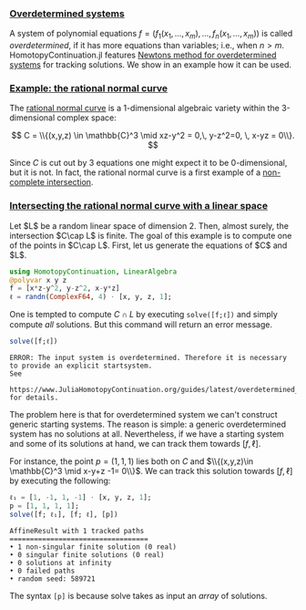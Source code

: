 


<h3 class="section-head" id="overdetermined*systems"><a href="#overdetermined*systems">Overdetermined systems</a></h3>


A system of polynomial equations $f=(f_1(x_1,\ldots, x_m),\ldots,  f_n(x_1,\ldots,x_m))$ is called *overdetermined*, if it has more equations than variables; i.e., when $n>m$. HomotopyContinuation.jl features [Newtons method for overdetermined systems](https://www.ams.org/journals/mcom/2000-69-231/S0025-5718-99-01115-1/S0025-5718-99-01115-1.pdf) for tracking solutions. We show in an example how it can be used.


<h3 class="section-head" id="Rational*normal*curve"><a href="#Rational*normal*curve">Example: the rational normal curve</a></h3>


The [rational normal curve](https://en.wikipedia.org/wiki/Rational_normal_curve) is a 1-dimensional algebraic variety within the 3-dimensional complex space:


$$
C = \\{(x,y,z) \in \mathbb{C}^3 \mid xz-y^2 = 0,\, y-z^2=0, \, x-yz = 0\\}.
$$


Since $C$ is cut out by 3 equations one might expect it to be 0-dimensional, but it is not. In fact, the rational normal curve is a first example of a [non-complete intersection](https://en.wikipedia.org/wiki/Complete_intersection).


<h3 class="section-head" id="tracking*overdetermined"><a href="#tracking*overdetermined">Intersecting the rational normal curve with a linear space</a></h3> Let $L$ be a random linear space of dimension 2. Then, almost surely, the intersection $C\cap L$ is finite. The goal of this example is to compute one of the points in $C\cap L$. First, let us generate the equations of $C$ and $L$.


```julia
using HomotopyContinuation, LinearAlgebra
@polyvar x y z
f = [x*z-y^2, y-z^2, x-y*z]
ℓ = randn(ComplexF64, 4) ⋅ [x, y, z, 1];
```


One is tempted to compute $C\cap L$ by executing `solve([f;ℓ])` and simply compute *all* solutions. But this command will return an error message.


```julia
solve([f;ℓ])
```


```
ERROR: The input system is overdetermined. Therefore it is necessary to provide an explicit startsystem.
See
    https://www.JuliaHomotopyContinuation.org/guides/latest/overdetermined_tracking/
for details.
```


The problem here is that for overdetermined system we can't construct generic starting systems. The reason is simple: a generic overdetermined system has no solutions at all. Nevertheless, if we have a starting system and some of its solutions at hand, we can track them towards $[f, \ell]$.


For instance, the point $p=(1, 1, 1)$ lies both on $C$ and $\\{(x,y,z)\in \mathbb{C}^3 \mid x-y+z -1= 0\\}$. We can track this solution towards $[f, \ell]$ by executing the following:


```julia
ℓ₁ = [1, -1, 1, -1] ⋅ [x, y, z, 1];
p = [1, 1, 1, 1];
solve([f; ℓ₁], [f; ℓ], [p])
```

```
AffineResult with 1 tracked paths
==================================
• 1 non-singular finite solution (0 real)
• 0 singular finite solutions (0 real)
• 0 solutions at infinity
• 0 failed paths
• random seed: 589721
```


The syntax `[p]` is because solve takes as input an *array* of solutions.

